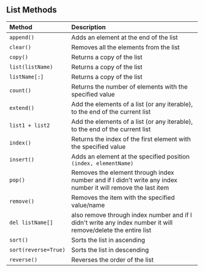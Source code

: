 ## List Methods
| Method | Description |
| :------- | :-------------------------------------------------------------------------------------------------------------------------------------------------------------------------------------------------------------------------
| `append()` | Adds an element at the end of the list |
| `clear()` | Removes all the elements from the list |
| `copy()` | Returns a copy of the list |
| `list(listName)` | Returns a copy of the list |
| `listName[:]` | Returns a copy of the list |
| `count()` | Returns the number of elements with the specified value |
| `extend()` | Add the elements of a list (or any iterable), to the end of the current list |
| `list1 + list2` | Add the elements of a list (or any iterable), to the end of the current list |
| `index()` | Returns the index of the first element with the specified value |
| `insert()` | Adds an element at the specified position `(index, elementName)` |
| `pop()` | Removes the element through index number and if I didn't write any index number it will remove the last item |
| `remove()` | Removes the item with the specified value/name |
| `del listName[]` | also remove through index number and if I didn't write any index number it will remove/delete the entire list |
| `sort()` | Sorts the list in ascending |
| `sort(reverse=True)` | Sorts the list in descending |
| `reverse()` | Reverses the order of the list |